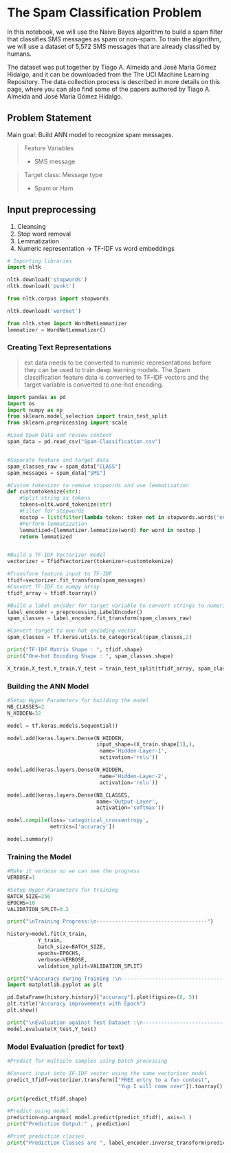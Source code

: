# The Spam Classification Problem

In this notebook, we will use the Naive Bayes algorithm to build a spam filter that classifies  SMS messages as spam or non-spam.
 To train the algorithm, we will use a dataset of 5,572 SMS messages that are already classified by humans.

The dataset was put together by Tiago A. Almeida and José María Gómez Hidalgo, and it can be downloaded from the The UCI Machine Learning Repository. The data collection process is described in more details on this page, where you can also find some of the papers authored by Tiago A. Almeida and José María Gómez Hidalgo.

## Problem Statement

Main goal: Build ANN model to recognize spam messages.

> Feature Variables
> - SMS message

> Target class: Message type
> - Spam or Ham


## Input preprocessing

1. Cleansing
2. Stop word removal
3. Lemmatization
4. Numeric representation ->  TF-IDF vs word embeddings 


```python
# Importing libraries
import nltk

nltk.download('stopwords')
nltk.download('punkt')

from nltk.corpus import stopwords

nltk.download('wordnet')

from nltk.stem import WordNetLemmatizer
lemmatizer = WordNetLemmatizer()
```

### Creating Text Representations
> ext data needs to be converted to numeric representations before they can be used to train deep learning models. 
> The Spam classification feature data is converted to TF-IDF vectors and the target variable is converted to one-hot encoding.

```python
import pandas as pd
import os
import numpy as np
from sklearn.model_selection import train_test_split
from sklearn.preprocessing import scale

#Load Spam Data and review content
spam_data = pd.read_csv("Spam-Classification.csv")


#Separate feature and target data
spam_classes_raw = spam_data["CLASS"]
spam_messages = spam_data["SMS"]
```

```python
#Custom tokenizer to remove stopwords and use lemmatization
def customtokenize(str):
    #Split string as tokens
    tokens=nltk.word_tokenize(str)
    #Filter for stopwords
    nostop = list(filter(lambda token: token not in stopwords.words('english'), tokens))
    #Perform lemmatization
    lemmatized=[lemmatizer.lemmatize(word) for word in nostop ]
    return lemmatized


#Build a TF-IDF Vectorizer model
vectorizer = TfidfVectorizer(tokenizer=customtokenize)

#Transform feature input to TF-IDF
tfidf=vectorizer.fit_transform(spam_messages)
#Convert TF-IDF to numpy array
tfidf_array = tfidf.toarray()

#Build a label encoder for target variable to convert strings to numeric values.
label_encoder = preprocessing.LabelEncoder()
spam_classes = label_encoder.fit_transform(spam_classes_raw)

#Convert target to one-hot encoding vector
spam_classes = tf.keras.utils.to_categorical(spam_classes,2)

print("TF-IDF Matrix Shape : ", tfidf.shape)
print("One-hot Encoding Shape : ", spam_classes.shape)

X_train,X_test,Y_train,Y_test = train_test_split(tfidf_array, spam_classes, test_size=0.10)
```

### Building the ANN Model

```python
#Setup Hyper Parameters for building the model
NB_CLASSES=2
N_HIDDEN=32

model = tf.keras.models.Sequential()

model.add(keras.layers.Dense(N_HIDDEN,
                             input_shape=(X_train.shape[1],),
                              name='Hidden-Layer-1',
                              activation='relu'))

model.add(keras.layers.Dense(N_HIDDEN,
                              name='Hidden-Layer-2',
                              activation='relu'))

model.add(keras.layers.Dense(NB_CLASSES,
                             name='Output-Layer',
                             activation='softmax'))

model.compile(loss='categorical_crossentropy',
              metrics=['accuracy'])

model.summary()
```

### Training the Model

```python
#Make it verbose so we can see the progress
VERBOSE=1

#Setup Hyper Parameters for training
BATCH_SIZE=256
EPOCHS=10
VALIDATION_SPLIT=0.2

print("\nTraining Progress:\n------------------------------------")

history=model.fit(X_train,
          Y_train,
          batch_size=BATCH_SIZE,
          epochs=EPOCHS,
          verbose=VERBOSE,
          validation_split=VALIDATION_SPLIT)

print("\nAccuracy during Training :\n------------------------------------")
import matplotlib.pyplot as plt

pd.DataFrame(history.history)["accuracy"].plot(figsize=(8, 5))
plt.title("Accuracy improvements with Epoch")
plt.show()

print("\nEvaluation against Test Dataset :\n------------------------------------")
model.evaluate(X_test,Y_test)
```

### Model Evaluation (predict for text)

```python
#Predict for multiple samples using batch processing

#Convert input into IF-IDF vector using the same vectorizer model
predict_tfidf=vectorizer.transform(["FREE entry to a fun contest",
                                    "Yup I will come over"]).toarray()

print(predict_tfidf.shape)

#Predict using model
prediction=np.argmax( model.predict(predict_tfidf), axis=1 )
print("Prediction Output:" , prediction)

#Print prediction classes
print("Prediction Classes are ", label_encoder.inverse_transform(prediction))
```